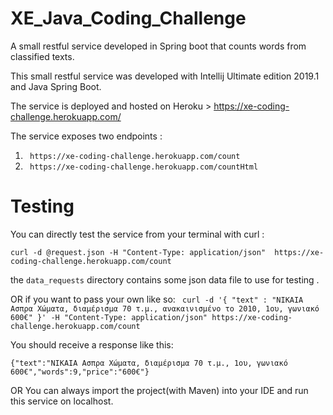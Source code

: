 # XE_Java_Coding_Challenge
A small restful service developed in Spring boot that counts words from classified texts.

This small restful service was developed with Intellij Ultimate edition 2019.1 and Java Spring Boot.

The service is deployed and hosted on Heroku >  https://xe-coding-challenge.herokuapp.com/ 

The service exposes two endpoints :
 1. ` https://xe-coding-challenge.herokuapp.com/count`
 2. ` https://xe-coding-challenge.herokuapp.com/countHtml`
 
 

# Testing

You can directly test the service from your terminal with curl :

`curl -d @request.json -H "Content-Type: application/json"  https://xe-coding-challenge.herokuapp.com/count`

the `data_requests` directory contains some json data file to use for testing . 

OR if you want to pass your own like so:
` curl -d '{ "text" : "NIKAIA Ασπρα Χώματα, διαμέρισμα 70 τ.μ., ανακαινισμένο το 2010, 1ου, γωνιακό 600€" }' -H "Content-Type: application/json" https://xe-coding-challenge.herokuapp.com/count`

You should receive a response like this:

`{"text":"ΝΙΚΑΙΑ Ασπρα Χώματα, διαμέρισμα 70 τ.μ., 1ου, γωνιακό 600€","words":9,"price":"600€"}`


OR
You can always import the project(with Maven) into your IDE and run this service on localhost. 
